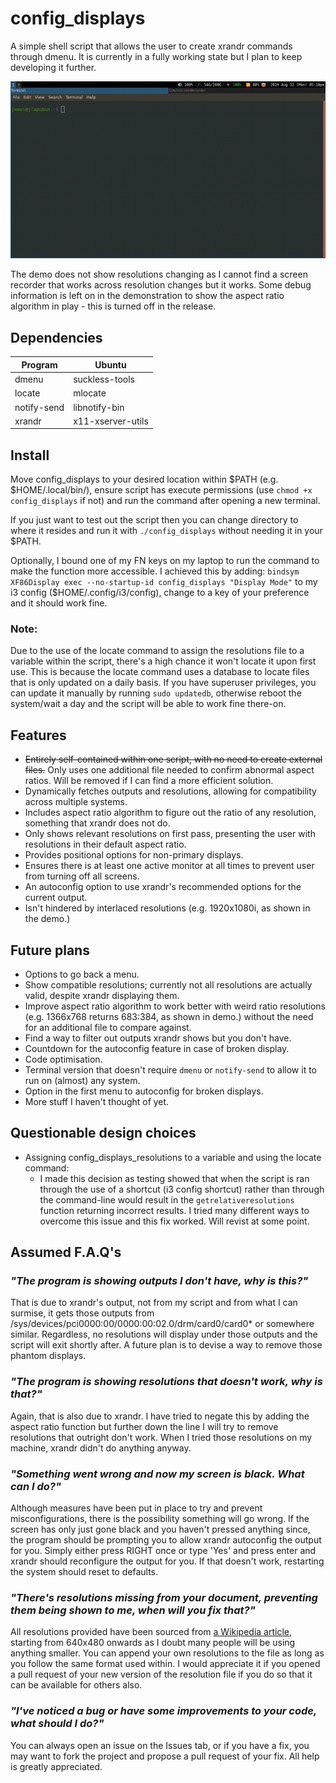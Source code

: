 # config\_displays

A simple shell script that allows the user to create xrandr commands through dmenu.
It is currently in a fully working state but I plan to keep developing it further.

![Demo](media/config_displays_demo.gif)

The demo does not show resolutions changing as I cannot find a screen recorder that works across resolution changes but it works. Some debug information is left on in the demonstration to show the aspect ratio algorithm in play - this is turned off in the release.

## Dependencies

| Program     | Ubuntu            |
| ----------- | ----------------- |
| dmenu       | suckless-tools    |
| locate      | mlocate           |
| notify-send | libnotify-bin     |
| xrandr      | x11-xserver-utils |

## Install

Move config\_displays to your desired location within $PATH (e.g. $HOME/.local/bin/), ensure script has execute permissions (use `chmod +x config_displays` if not) and run the command after opening a new terminal.

If you just want to test out the script then you can change directory to where it resides and run it with `./config_displays` without needing it in your $PATH.

Optionally, I bound one of my FN keys on my laptop to run the command to make the function more accessible. I achieved this by adding:
`bindsym XF86Display exec --no-startup-id config_displays "Display Mode"` to my i3 config ($HOME/.config/i3/config), change to a key of your preference and it should work fine.

### Note:

Due to the use of the locate command to assign the resolutions file to a variable within the script, there's a high chance it won't locate it upon first use. This is because the locate command uses a database to locate files that is only updated on a daily basis.
If you have superuser privileges, you can update it manually by running `sudo updatedb`, otherwise reboot the system/wait a day and the script will be able to work fine there-on.

## Features

- ~~Entirely self-contained within one script, with no need to create external files.~~ Only uses one additional file needed to confirm abnormal aspect ratios. Will be removed if I can find a more efficient solution. 
- Dynamically fetches outputs and resolutions, allowing for compatibility across multiple systems.
- Includes aspect ratio algorithm to figure out the ratio of any resolution, something that xrandr does not do.
- Only shows relevant resolutions on first pass, presenting the user with resolutions in their default aspect ratio.
- Provides positional options for non-primary displays.
- Ensures there is at least one active monitor at all times to prevent user from turning off all screens.
- An autoconfig option to use xrandr's recommended options for the current output.
- Isn't hindered by interlaced resolutions (e.g. 1920x1080i, as shown in the demo.) 

## Future plans

- Options to go back a menu.
- Show compatible resolutions; currently not all resolutions are actually valid, despite xrandr displaying them.
- Improve aspect ratio algorithm to work better with weird ratio resolutions (e.g. 1366x768 returns 683:384, as shown in demo.) without the need for an additional file to compare against.
- Find a way to filter out outputs xrandr shows but you don't have.
- Countdown for the autoconfig feature in case of broken display.
- Code optimisation.
- Terminal version that doesn't require `dmenu` or `notify-send` to allow it to run on (almost) any system.
- Option in the first menu to autoconfig for broken displays.
- More stuff I haven't thought of yet.

## Questionable design choices

- Assigning config\_displays\_resolutions to a variable and using the locate command:
    - I made this decision as testing showed that when the script is ran through the use of a shortcut (i3 config shortcut) rather than through the command-line would result in the `getrelativeresolutions` function returning incorrect results.
I tried many different ways to overcome this issue and this fix worked.
Will revist at some point.

## Assumed F.A.Q's

### *"The program is showing outputs I don't have, why is this?"*

That is due to xrandr's output, not from my script and from what I can surmise, it gets those outputs from /sys/devices/pci0000:00/0000:00:02.0/drm/card0/card0\* or somewhere similar. Regardless, no resolutions will display under those outputs and the script will exit shortly after. A future plan is to devise a way to remove those phantom displays.

### *"The program is showing resolutions that doesn't work, why is that?"*

Again, that is also due to xrandr. I have tried to negate this by adding the aspect ratio function but further down the line I will try to remove resolutions that outright don't work. When I tried those resolutions on my machine, xrandr didn't do anything anyway.

### *"Something went wrong and now my screen is black. What can I do?"*

Although measures have been put in place to try and prevent misconfigurations, there is the possibility something will go wrong.
If the screen has only just gone black and you haven't pressed anything since, the program should be prompting you to allow xrandr autoconfig the output for you.
Simply either press RIGHT once or type 'Yes' and press enter and xrandr should reconfigure the output for you.
If that doesn't work, restarting the system should reset to defaults.

### *"There's resolutions missing from your document, preventing them being shown to me, when will you fix that?"*

All resolutions provided have been sourced from [a Wikipedia article](https://en.wikipedia.org/wiki/List_of_common_resolutions), starting from 640x480 onwards as I doubt many people will be using anything smaller. You can append your own resolutions to the file as long as you follow the same format used within. I would appreciate it if you opened a pull request of your new version of the resolution file if you do so that it can be available for others also.

### *"I've noticed a bug or have some improvements to your code, what should I do?"*

You can always open an issue on the Issues tab, or if you have a fix, you may want to fork the project and propose a pull request of your fix.
All help is greatly appreciated.
